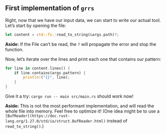 ## First implementation of `grrs`

Right, now that we have our input data,
we can start to write our actual tool.
Let’s start by opening the file:

```rust
let content = std::fs::read_to_string(&args.path)?;
```

<aside>

**Aside:** If the File can’t be read, the `?` will propagate the error and stop the function.

</aside>

Now, let’s iterate over the lines and print each one that contains our pattern:

```rust
for line in content.lines() {
    if line.contains(args.pattern) {
        println!("{}", line);
    }
}
```

Give it a try: `cargo run -- main src/main.rs` should work now!

<aside>

**Aside:** This is not the most performant implementation, and will read the whole file into memory.
Feel free to optimize it!
(One idea might be to use a `[BufReader](https://doc.rust-lang.org/1.27.0/std/io/struct.BufReader.html)` instead of `read_to_string()`.)

</aside>
